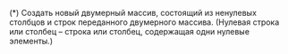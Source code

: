 (*) Создать новый двумерный массив, состоящий из ненулевых столбцов и строк переданного двумерного массива. (Нулевая строка или столбец – строка или столбец, содержащая одни нулевые элементы.)
